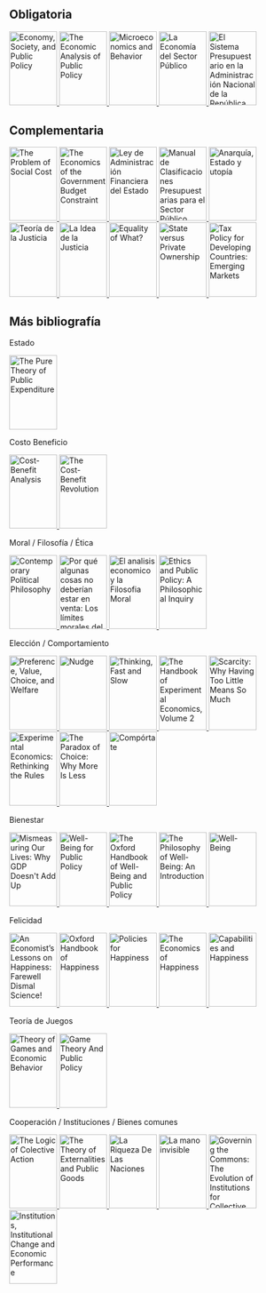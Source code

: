 ## Obligatoria
<p>
<a href="https://www.core-econ.org/espp/index.html">
<img border="0" title="Economy, Society, and Public Policy" 
src="https://i.gr-assets.com/images/S/compressed.photo.goodreads.com/books/1567504885l/52007798._SX318_SY475_.jpg" width="86" height="133.3">
</a>

<a href="https://www.goodreads.com/book/show/8888809-the-economic-analysis-of-public-policy?ac=1&from_search=true&qid=0HSeScVCro&rank=1">
<img border="0" title="The Economic Analysis of Public Policy" 
src="https://i.gr-assets.com/images/S/compressed.photo.goodreads.com/books/1347784246l/8888809.jpg" width="86" height="133.3">
</a>
  
<a href="https://www.goodreads.com/book/show/5986495-microeconomics-and-behavior?ac=1&from_search=true&qid=XX4ekxZEcW&rank=1">
<img border="0" title="Microeconomics and Behavior" 
src="https://i.gr-assets.com/images/S/compressed.photo.goodreads.com/books/1348392234l/5986495.jpg" width="86" height="133.3">
</a>
  
<a href="https://www.goodreads.com/book/show/2532748.La_Econom_a_del_Sector_P_blico?ac=1&from_search=true&qid=MYzxEMBJm0&rank=1">
<img border="0" title="La Economía del Sector Público" 
src="https://i.gr-assets.com/images/S/compressed.photo.goodreads.com/books/1350867671l/2532748.jpg" width="86" height="133.3">
</a>
  
<a href="https://www.economia.gob.ar/onp/documentos/manuales/el_sistema_presupuestario_publico.pdf">
<img border="0" title="El Sistema Presupuestario en la Administración Nacional de la República Argentina" 
src="https://static.docsity.com/media/avatar/documents/2020/05/01/17133372fd0ae59c299421c47bd3cbd2.jpeg" width="86" height="133.3">
</a>    
</p>  

## Complementaria
<p>
<a href="https://www.law.uchicago.edu/files/file/coase-problem.pdf">
<img border="0" title="The Problem of Social Cost" 
src="https://i.gr-assets.com/images/S/compressed.photo.goodreads.com/books/1476897144l/32684525.jpg" width="86" height="133.3">
</a>
  
<a href="https://www.jstor.org/stable/3986443">
<img border="0" title="The Economics of the Government Budget Constraint" 
src="https://imgv2-1-f.scribdassets.com/img/document/348180337/original/52ff0715ab/1632520030?v=1" width="86" height="133.3">
</a>  
  
<a href="http://servicios.infoleg.gob.ar/infolegInternet/anexos/0-4999/554/texact.htm">
<img border="0" title="Ley de Administración Financiera del Estado" 
src="https://d20ohkaloyme4g.cloudfront.net/img/document_thumbnails/55806cdd10ff2a70a23243a037285d28/thumb_1200_1697.png" width="86" height="133.3">
</a>   
  
<a href="https://capacitacion.mecon.gob.ar/manuales_nuevo/Presupuesto-Clasificador13.pdf">
<img border="0" title="Manual de Clasificaciones Presupuestarias para el Sector Público Nacional" 
src="https://i.gr-assets.com/images/S/compressed.photo.goodreads.com/books/1423233899l/24851581.jpg" width="86" height="133.3">
</a>     

<a href="https://www.goodreads.com/book/show/15213755-anarqu-a-estado-y-utop-a?ac=1&from_search=true&qid=j6T6orsVUc&rank=1">
<img border="0" title="Anarquía, Estado y utopía" 
src="https://i.gr-assets.com/images/S/compressed.photo.goodreads.com/books/1355145564l/15213755.jpg" width="86" height="133.3">
</a>
  
<a href="https://www.goodreads.com/book/show/889914.Teor_a_de_la_justicia?ac=1&from_search=true&qid=uRwDywV1BM&rank=1">
<img border="0" title="Teoría de la Justicia" 
src="https://i.gr-assets.com/images/S/compressed.photo.goodreads.com/books/1348477690l/889914.jpg" width="86" height="133.3">
</a>  
  
<a href="https://www.goodreads.com/book/show/20520568-la-idea-de-la-justicia?ac=1&from_search=true&qid=ZPsfvBJ6qP&rank=1">
<img border="0" title="La Idea de la Justicia" 
src="https://i.gr-assets.com/images/S/compressed.photo.goodreads.com/books/1389560157l/20520568.jpg" width="86" height="133.3">
</a>
 
<a href="https://www.ophi.org.uk/wp-content/uploads/Sen-1979_Equality-of-What.pdf">
<img border="0" title="Equality of What?" 
src="https://d20ohkaloyme4g.cloudfront.net/img/document_thumbnails/9c045a456b99dc3074aa69b7b2f96f21/thumb_1200_1818.png" width="86" height="133.3">
</a>      

<a href="https://www.aeaweb.org/articles?id=10.1257/jep.12.4.133">
<img border="0" title="State versus Private Ownership" 
src="https://www.slideserve.com/photo/35611.jpeg" width="86" height="133.3">
</a>

<a href="https://www.imf.org/external/pubs/ft/wp/2000/wp0035.pdf">
<img border="0" title="Tax Policy for Developing Countries: Emerging Markets" 
src="https://www.elibrary.imf.org/coverimage?doc=%2Fjournals%2F001%2F2000%2F035%2F001.2000.issue-035-en.xml&width=200" width="86" height="133.3">
</a>
</p> 



## Más bibliografía
<p>

Estado
  
<a href="https://www.jstor.org/stable/1925895">
<img border="0" title="The Pure Theory of Public Expenditure" 
src="https://encrypted-tbn0.gstatic.com/images?q=tbn:ANd9GcQk5_OgxouUFaFk3bUnHuT4or6FYbqMmHYMIxM4cqmuZHDI7gy-nERqkqY4fPxEfd9o6AQ&usqp=CAU" width="86" height="133.3">
</a>  
  
Costo Beneficio
  
<a href="https://www.goodreads.com/book/show/253918.Cost_Benefit_Analysis">
<img border="0" title="Cost-Benefit Analysis" 
src="https://i.gr-assets.com/images/S/compressed.photo.goodreads.com/books/1348580089l/253918.jpg" width="86" height="133.3">
</a>  
  
<a href="https://www.goodreads.com/book/show/39644138-the-cost-benefit-revolution?ac=1&from_search=true&qid=l4ONpch7NI&rank=1">
<img border="0" title="The Cost-Benefit Revolution" 
src="https://i.gr-assets.com/images/S/compressed.photo.goodreads.com/books/1534281478l/39644138.jpg" width="86" height="133.3">
</a>    

Moral / Filosofía / Ética
  
<a href="https://www.goodreads.com/book/show/31911.Contemporary_Political_Philosophy">
<img border="0" title="Contemporary Political Philosophy" 
src="https://i.gr-assets.com/images/S/compressed.photo.goodreads.com/books/1386923743l/31911.jpg" width="86" height="133.3">
</a>
  
 
<a href="https://www.goodreads.com/book/show/25849315-por-qu-algunas-cosas-no-deber-an-estar-en-venta">
<img border="0" title="Por qué algunas cosas no deberían estar en venta: Los límites morales del mercado" 
src="https://i.gr-assets.com/images/S/compressed.photo.goodreads.com/books/1436033756l/25849315._SX318_.jpg" width="86" height="133.3">
</a>

<a href="https://www.goodreads.com/book/show/4168029-el-analisis-economico-y-la-filosofia-moral">
<img border="0" title="El analisis economico y la Filosofia Moral" 
src="https://i.gr-assets.com/images/S/compressed.photo.goodreads.com/books/1355146650l/4168029.jpg" width="86" height="133.3">
</a>  
  
<a href="https://www.goodreads.com/book/show/13202715-ethics-and-public-policy">
<img border="0" title="Ethics and Public Policy: A Philosophical Inquiry" 
src="https://images-na.ssl-images-amazon.com/images/S/compressed.photo.goodreads.com/books/1348879288i/13202715.jpg" width="86" height="133.3">
</a>    

Elección / Comportamiento

<a href="https://www.goodreads.com/book/show/13831540-preference-value-choice-and-welfare">
<img border="0" title="Preference, Value, Choice, and Welfare" 
src="https://i.gr-assets.com/images/S/compressed.photo.goodreads.com/books/1344737593l/13831540.jpg" width="86" height="133.3">
</a>
  
<a href="https://www.goodreads.com/book/show/3450744-nudge">
<img border="0" title="Nudge" 
src="https://i.gr-assets.com/images/S/compressed.photo.goodreads.com/books/1348322381l/3450744.jpg" width="86" height="133.3">
</a>
  
<a href="https://www.goodreads.com/book/show/11468377-thinking-fast-and-slow">
<img border="0" title="Thinking, Fast and Slow" 
src="https://i.gr-assets.com/images/S/compressed.photo.goodreads.com/books/1317793965l/11468377.jpg" width="86" height="133.3">
</a>    

<a href="https://www.goodreads.com/book/show/31014464-the-handbook-of-experimental-economics-volume-2">
<img border="0" title="The Handbook of Experimental Economics, Volume 2" 
src="https://i.gr-assets.com/images/S/compressed.photo.goodreads.com/books/1471282315l/31014464.jpg" width="86" height="133.3">
</a>
 
<a href="https://www.goodreads.com/book/show/17286670-scarcity?ac=1&from_search=true&qid=ZNPdwqdVLi&rank=1">
<img border="0" title="Scarcity: Why Having Too Little Means So Much" 
src="https://i.gr-assets.com/images/S/compressed.photo.goodreads.com/books/1392470177l/17286670.jpg" width="86" height="133.3">
</a>  

<a href="https://www.goodreads.com/book/show/7474474-experimental-economics">
<img border="0" title="Experimental Economics: Rethinking the Rules" 
src="https://images-na.ssl-images-amazon.com/images/S/compressed.photo.goodreads.com/books/1377628291i/7474474.jpg" width="86" height="133.3">
</a>    
  
<a href="https://www.goodreads.com/book/show/10639.The_Paradox_of_Choice">
<img border="0" title="The Paradox of Choice: Why More Is Less" 
src="https://images-na.ssl-images-amazon.com/images/S/compressed.photo.goodreads.com/books/1410138134i/10639.jpg" width="86" height="133.3">
</a> 

<a href="https://www.goodreads.com/book/show/43497936-comp-rtate">
<img border="0" title="Compórtate" 
src="https://images-na.ssl-images-amazon.com/images/S/compressed.photo.goodreads.com/books/1546888562i/43497936.jpg" width="86" height="133.3">
</a>   
  
Bienestar

<a href="https://www.goodreads.com/book/show/7425861-mismeasuring-our-lives">
<img border="0" title="Mismeasuring Our Lives: Why GDP Doesn't Add Up" 
src="https://i.gr-assets.com/images/S/compressed.photo.goodreads.com/books/1328751713l/7425861.jpg" width="86" height="133.3">
</a>    

<a href="https://www.goodreads.com/book/show/6442389-well-being-for-public-policy">
<img border="0" title="Well-Being for Public Policy" 
src="https://i.gr-assets.com/images/S/compressed.photo.goodreads.com/books/1348106134l/6442389.jpg" width="86" height="133.3">
</a>
  
<a href="https://www.goodreads.com/book/show/29008932-the-oxford-handbook-of-well-being-and-public-policy">
<img border="0" title="The Oxford Handbook of Well-Being and Public Policy" 
src="https://images-na.ssl-images-amazon.com/images/S/compressed.photo.goodreads.com/books/1635857780i/29008932.jpg" width="86" height="133.3">
</a>  
  
<a href="https://www.goodreads.com/book/show/28409418-the-philosophy-of-well-being">
<img border="0" title="The Philosophy of Well-Being: An Introduction" 
src="https://images-na.ssl-images-amazon.com/images/S/compressed.photo.goodreads.com/books/1662044351i/28409418.jpg" width="86" height="133.3">
</a>    

<a href="https://www.goodreads.com/book/show/29508468-well-being">
<img border="0" title="Well-Being" 
src="https://images-na.ssl-images-amazon.com/images/S/compressed.photo.goodreads.com/books/1457995962i/29508468.jpg" width="86" height="133.3">
</a>     
  
Felicidad
  
<a href="https://www.goodreads.com/book/show/58409210-an-economist-s-lessons-on-happiness">
<img border="0" title="An Economist’s Lessons on Happiness: Farewell Dismal Science!" 
src="https://i.gr-assets.com/images/S/compressed.photo.goodreads.com/books/1624466926l/58409210._SY475_.jpg" width="86" height="133.3">
</a>
  
<a href="https://www.goodreads.com/book/show/16182381-oxford-handbook-of-happiness">
<img border="0" title="Oxford Handbook of Happiness" 
src="https://images-na.ssl-images-amazon.com/images/S/compressed.photo.goodreads.com/books/1355869781i/16182381.jpg" width="86" height="133.3">
</a> 

<a href="https://www.goodreads.com/book/show/26891078-policies-for-happiness">
<img border="0" title="Policies for Happiness" 
src="https://images-na.ssl-images-amazon.com/images/S/compressed.photo.goodreads.com/books/1453682086i/26891078.jpg" width="86" height="133.3">
</a>  

<a href="https://www.goodreads.com/book/show/48720752-the-economics-of-happiness?ac=1&from_search=true&qid=lInwEjpIXg&rank=2">
<img border="0" title="The Economics of Happiness" 
src="https://images-na.ssl-images-amazon.com/images/S/compressed.photo.goodreads.com/books/1573062404i/48720752.jpg" width="86" height="133.3">
</a>

<a href="https://www.goodreads.com/book/show/6718087-capabilities-and-happiness?ref=nav_sb_ss_1_26">
<img border="0" title="Capabilities and Happiness" 
src="https://images-na.ssl-images-amazon.com/images/S/compressed.photo.goodreads.com/books/1347680639i/6718087.jpg" width="86" height="133.3">
</a>  
  
  
Teoría de Juegos
  
<a href="https://www.goodreads.com/book/show/483055.Theory_of_Games_and_Economic_Behavior?ac=1&from_search=true&qid=SQcSHmRfWd&rank=5">
<img border="0" title="Theory of Games and Economic Behavior" 
src="https://i.gr-assets.com/images/S/compressed.photo.goodreads.com/books/1347376573l/483055.jpg" width="86" height="133.3">
</a>  

<a href="https://www.goodreads.com/book/show/9179736-game-theory-and-public-policy">
<img border="0" title="Game Theory And Public Policy" 
src="https://images-na.ssl-images-amazon.com/images/S/compressed.photo.goodreads.com/books/1356492429i/9179736.jpg" width="86" height="133.3">
</a>   
  
Cooperación / Instituciones / Bienes comunes
  
<a href="https://www.goodreads.com/book/show/369409.The_Logic_of_Collective_Action?ac=1&from_search=true&qid=Ik1HJKA0OG&rank=1">
<img border="0" title="The Logic of Colective Action" 
src="https://i.gr-assets.com/images/S/compressed.photo.goodreads.com/books/1348697605l/369409.jpg" width="86" height="133.3">
</a> 

<a href="https://www.goodreads.com/book/show/32567426-the-theory-of-externalities-and-public-goods?ac=1&from_search=true&qid=Y3QAiwJMBA&rank=1">
<img border="0" title="The Theory of Externalities and Public Goods" 
src="https://i.gr-assets.com/images/S/compressed.photo.goodreads.com/books/1490833589l/32567426.jpg" width="86" height="133.3">
</a>
    
<a href="https://www.goodreads.com/book/show/29983049-la-riqueza-de-las-naciones">
<img border="0" title="La Riqueza De Las Naciones" 
src="https://i.gr-assets.com/images/S/compressed.photo.goodreads.com/books/1461421285l/29983049._SY475_.jpg" width="86" height="133.3">
</a>
  
<a href="https://www.goodreads.com/book/show/16078656-la-mano-invisible">
<img border="0" title="La mano invisible" 
src="https://i.gr-assets.com/images/S/compressed.photo.goodreads.com/books/1349876444l/16078656.jpg" width="86" height="133.3">
</a>   

<a href="https://www.goodreads.com/book/show/1048424.Governing_the_Commons">
<img border="0" title="Governing the Commons: The Evolution of Institutions for Collective Action" 
src="https://i.gr-assets.com/images/S/compressed.photo.goodreads.com/books/1524309697l/1048424.jpg" width="86" height="133.3">
</a>  
  
<a href="https://www.goodreads.com/book/show/741704.Institutions_Institutional_Change_and_Economic_Performance?ac=1&from_search=true&qid=5rRYRmCBN9&rank=2">
<img border="0" title="Institutions, Institutional Change and Economic Performance" 
src="https://i.gr-assets.com/images/S/compressed.photo.goodreads.com/books/1348671096l/741704.jpg" width="86" height="133.3">
</a>  
</p>  

